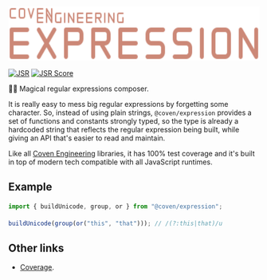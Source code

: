 <img alt="Coven Engineering Expression logo" src="https://raw.githubusercontent.com/covenengineering/libraries/main/@coven/expression/logo.svg" height="108" />

[![JSR](https://jsr.io/badges/@coven/expression)](https://coven.to/expression)
[![JSR Score](https://jsr.io/badges/@coven/expression/score)](https://coven.to/expression/score)

🧙‍♀️ Magical regular expressions composer.

It is really easy to mess big regular expressions by forgetting some character.
So, instead of using plain strings, `@coven/expression` provides a set of
functions and constants strongly typed, so the type is already a hardcoded
string that reflects the regular expression being built, while giving an API
that's easier to read and maintain.

Like all [Coven Engineering](https://coven.engineering) libraries, it has 100%
test coverage and it's built in top of modern tech compatible with all
JavaScript runtimes.

## Example

```typescript
import { buildUnicode, group, or } from "@coven/expression";

buildUnicode(group(or("this", "that"))); // /(?:this|that)/u
```

## Other links

- [Coverage](https://coveralls.io/github/covenengineering/libraries).
